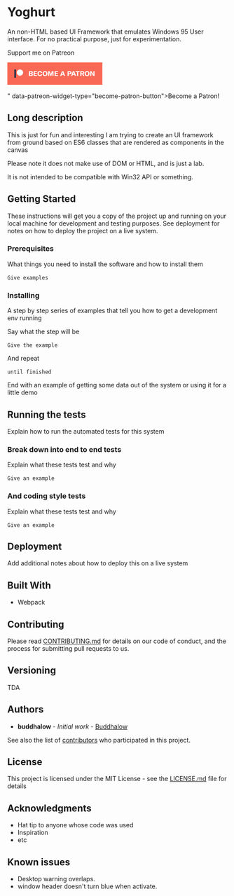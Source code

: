 # Yoghurt

An non-HTML based UI Framework that emulates Windows 95 User interface. For no practical purpose, just for experimentation.

Support me on Patreon

[![Become a Patreon](https://raw.githubusercontent.com/Buddhalow/yoghurt/master/docs/images/become_a_patron_button.png)](https://www.patreon.com/bePatron?u=12455664)


" data-patreon-widget-type="become-patron-button">Become a Patron!</a><script async src="https://c6.patreon.com/becomePatronButton.bundle.js"></script>

## Long description

This is just for fun and interesting I am trying to create an UI framework from ground based on ES6 classes that are rendered as components in the canvas

Please note it does not make use of DOM or HTML, and is just a lab.

It is not intended to be compatible with Win32 API or something. 

## Getting Started

These instructions will get you a copy of the project up and running on your local machine for development and testing purposes. See deployment for notes on how to deploy the project on a live system.

### Prerequisites

What things you need to install the software and how to install them

```
Give examples
```

### Installing

A step by step series of examples that tell you how to get a development env running

Say what the step will be

```
Give the example
```

And repeat

```
until finished
```

End with an example of getting some data out of the system or using it for a little demo

## Running the tests

Explain how to run the automated tests for this system

### Break down into end to end tests

Explain what these tests test and why

```
Give an example
```

### And coding style tests

Explain what these tests test and why

```
Give an example
```

## Deployment

Add additional notes about how to deploy this on a live system

## Built With

* Webpack

## Contributing

Please read [CONTRIBUTING.md](https://gist.github.com/PurpleBooth/b24679402957c63ec426) for details on our code of conduct, and the process for submitting pull requests to us.

## Versioning

TDA

## Authors

* **buddhalow** - *Initial work* - [Buddhalow](https://github.com/Buddhalow)

See also the list of [contributors](https://github.com/your/project/contributors) who participated in this project.

## License

This project is licensed under the MIT License - see the [LICENSE.md](LICENSE.md) file for details

## Acknowledgments

* Hat tip to anyone whose code was used
* Inspiration
* etc

## Known issues
* Desktop warning overlaps.
* window header doesn't turn blue when activate.
